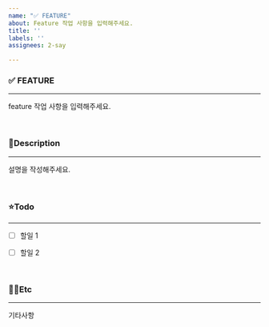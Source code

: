 ```yaml
---
name: "✅ FEATURE"
about: Feature 작업 사항을 입력해주세요.
title: ''
labels: ''
assignees: 2-say

---
```


### ✅ FEATURE
----
feature 작업 사항을 입력해주세요. 




<br>

### 📝Description 
----
설명을 작성해주세요.





<br>

### ⭐️Todo
----
- [ ] 할일 1
- [ ] 할일 2





<br>

### 👐🏻Etc
----
기타사항

